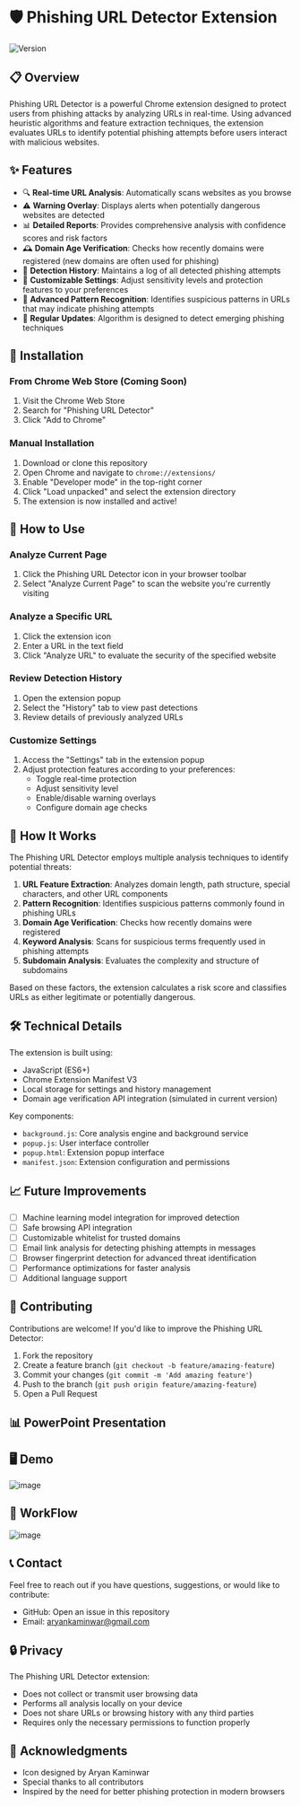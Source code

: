 # 🛡️ Phishing URL Detector Extension

![Version](https://img.shields.io/badge/version-1.0-green.svg)

## 📋 Overview

Phishing URL Detector is a powerful Chrome extension designed to protect users from phishing attacks by analyzing URLs in real-time. Using advanced heuristic algorithms and feature extraction techniques, the extension evaluates URLs to identify potential phishing attempts before users interact with malicious websites.


## ✨ Features

- 🔍 **Real-time URL Analysis**: Automatically scans websites as you browse
- ⚠️ **Warning Overlay**: Displays alerts when potentially dangerous websites are detected
- 📊 **Detailed Reports**: Provides comprehensive analysis with confidence scores and risk factors
- 🕰️ **Domain Age Verification**: Checks how recently domains were registered (new domains are often used for phishing)
- 📜 **Detection History**: Maintains a log of all detected phishing attempts
- 🔧 **Customizable Settings**: Adjust sensitivity levels and protection features to your preferences
- 🧠 **Advanced Pattern Recognition**: Identifies suspicious patterns in URLs that may indicate phishing attempts
- 🔄 **Regular Updates**: Algorithm is designed to detect emerging phishing techniques

## 🔧 Installation

### From Chrome Web Store (Coming Soon)
1. Visit the Chrome Web Store
2. Search for "Phishing URL Detector"
3. Click "Add to Chrome"

### Manual Installation
1. Download or clone this repository
2. Open Chrome and navigate to `chrome://extensions/`
3. Enable "Developer mode" in the top-right corner
4. Click "Load unpacked" and select the extension directory
5. The extension is now installed and active!

## 🚀 How to Use

### Analyze Current Page
1. Click the Phishing URL Detector icon in your browser toolbar
2. Select "Analyze Current Page" to scan the website you're currently visiting

### Analyze a Specific URL
1. Click the extension icon
2. Enter a URL in the text field
3. Click "Analyze URL" to evaluate the security of the specified website

### Review Detection History
1. Open the extension popup
2. Select the "History" tab to view past detections
3. Review details of previously analyzed URLs

### Customize Settings
1. Access the "Settings" tab in the extension popup
2. Adjust protection features according to your preferences:
   - Toggle real-time protection
   - Adjust sensitivity level
   - Enable/disable warning overlays
   - Configure domain age checks

## 🧩 How It Works

The Phishing URL Detector employs multiple analysis techniques to identify potential threats:

1. **URL Feature Extraction**: Analyzes domain length, path structure, special characters, and other URL components
2. **Pattern Recognition**: Identifies suspicious patterns commonly found in phishing URLs
3. **Domain Age Verification**: Checks how recently domains were registered
4. **Keyword Analysis**: Scans for suspicious terms frequently used in phishing attempts
5. **Subdomain Analysis**: Evaluates the complexity and structure of subdomains

Based on these factors, the extension calculates a risk score and classifies URLs as either legitimate or potentially dangerous.

## 🛠️ Technical Details

The extension is built using:
- JavaScript (ES6+)
- Chrome Extension Manifest V3
- Local storage for settings and history management
- Domain age verification API integration (simulated in current version)

Key components:
- `background.js`: Core analysis engine and background service
- `popup.js`: User interface controller
- `popup.html`: Extension popup interface
- `manifest.json`: Extension configuration and permissions

## 📈 Future Improvements

- [ ] Machine learning model integration for improved detection
- [ ] Safe browsing API integration
- [ ] Customizable whitelist for trusted domains
- [ ] Email link analysis for detecting phishing attempts in messages
- [ ] Browser fingerprint detection for advanced threat identification
- [ ] Performance optimizations for faster analysis
- [ ] Additional language support

## 👥 Contributing

Contributions are welcome! If you'd like to improve the Phishing URL Detector:

1. Fork the repository
2. Create a feature branch (`git checkout -b feature/amazing-feature`)
3. Commit your changes (`git commit -m 'Add amazing feature'`)
4. Push to the branch (`git push origin feature/amazing-feature`)
5. Open a Pull Request

## 📊 PowerPoint Presentation


## 🖥️ Demo
![image](https://github.com/user-attachments/assets/a20d94b2-8d6d-4fe2-bdf0-4f086297b741)

## 🚀 WorkFlow
![image](https://github.com/user-attachments/assets/59551745-37b0-4956-a4ee-6a1c87334360)


## 📞 Contact

Feel free to reach out if you have questions, suggestions, or would like to contribute:

- GitHub: Open an issue in this repository
- Email: aryankaminwar@gmail.com 

## 🔒 Privacy

The Phishing URL Detector extension:
- Does not collect or transmit user browsing data
- Performs all analysis locally on your device
- Does not share URLs or browsing history with any third parties
- Requires only the necessary permissions to function properly

## 🙏 Acknowledgments

- Icon designed by Aryan Kaminwar
- Special thanks to all contributors
- Inspired by the need for better phishing protection in modern browsers
